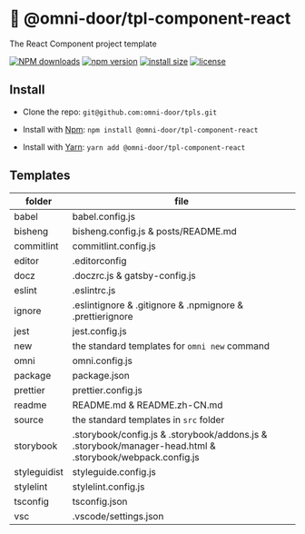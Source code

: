 # 🐸 @omni-door/tpl-component-react
The React Component project template

[![NPM downloads](http://img.shields.io/npm/dm/%40omni-door%2Ftpl-component-react.svg?style=flat-square)](https://www.npmjs.com/package/@omni-door/tpl-component-react)
[![npm version](https://badge.fury.io/js/%40omni-door%2Ftpl-component-react.svg)](https://badge.fury.io/js/%40omni-door%2Ftpl-component-react)
[![install size](https://packagephobia.now.sh/badge?p=%40omni-door%2Ftpl-component-react)](https://packagephobia.now.sh/result?p=%40omni-door%2Ftpl-component-react)
[![license](http://img.shields.io/npm/l/%40omni-door%2Ftpl-component-react.svg)](https://github.com/omni-door/tpls/blob/master/packages/tpl-component-react/LICENSE)

## Install
* Clone the repo: `git@github.com:omni-door/tpls.git`

* Install with [Npm](https://www.npmjs.com/package/@omni-door/tpl-component-react): `npm install @omni-door/tpl-component-react`

* Install with [Yarn](https://yarnpkg.com/en/package/@omni-door/tpl-component-react): `yarn add @omni-door/tpl-component-react`

## Templates
| folder | file |
| --- | --- |
| babel | babel.config.js |
| bisheng | bisheng.config.js & posts/README.md |
| commitlint | commitlint.config.js |
| editor | .editorconfig |
| docz | .doczrc.js & gatsby-config.js |
| eslint | .eslintrc.js |
| ignore | .eslintignore & .gitignore & .npmignore & .prettierignore |
| jest | jest.config.js |
| new | the standard templates for `omni new` command |
| omni | omni.config.js |
| package | package.json |
| prettier | prettier.config.js |
| readme | README.md & README.zh-CN.md |
| source | the standard templates in `src` folder |
| storybook | .storybook/config.js & .storybook/addons.js & .storybook/manager-head.html & .storybook/webpack.config.js |
| styleguidist | styleguide.config.js |
| stylelint | stylelint.config.js |
| tsconfig | tsconfig.json |
| vsc | .vscode/settings.json |